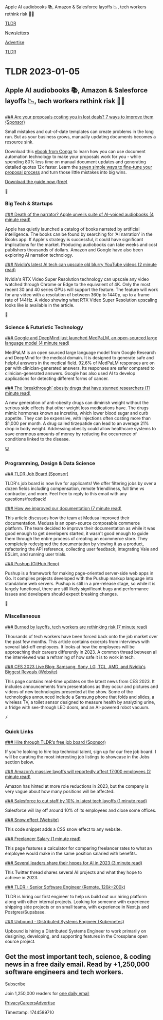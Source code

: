 Apple AI audiobooks 📚, Amazon & Salesforce layoffs 📉, tech workers rethink risk 👨‍💻

[TLDR](/)

[Newsletters](/newsletters)

[Advertise](https://advertise.tldr.tech/)

[TLDR](/)

# TLDR 2023-01-05

## Apple AI audiobooks 📚, Amazon & Salesforce layoffs 📉, tech workers rethink risk 👨‍💻

### 

[### Are your proposals costing you in lost deals? 7 ways to improve them (Sponsor)](https://conga.com/resources/seven-ways-make-your-proposals-work-you-whitepaper?utm_campaign=glob-paidadvertising-sevenwaystomakeproposalsworkforyou&amp;utm_source=tldr&amp;utm_medium=email&amp;utm_content=newsletter#$query:utm_campaign=glob-paidadvertising-sevenwaystomakeproposalsworkforyou&amp;utm_source=tldr&amp;utm_medium=email&amp;utm_content=newsletter#)

Small mistakes and out-of-date templates can create problems in the long run. But as your business grows, manually updating documents becomes a resource sink.

Download this [ebook from Conga](https://conga.com/resources/seven-ways-make-your-proposals-work-you-whitepaper?utm_campaign=glob-paidadvertising-sevenwaystomakeproposalsworkforyou&utm_source=tldr&utm_medium=email&utm_content=newsletter#$query:utm_campaign=glob-paidadvertising-sevenwaystomakeproposalsworkforyou&utm_source=tldr&utm_medium=email&utm_content=newsletter) to learn how you can use document automation technology to make your proposals work for you - while spending 80% less time on manual document updates and generating detailed quotes 12x faster. Learn the [seven simple ways to fine-tune your proposal process](https://conga.com/resources/seven-ways-make-your-proposals-work-you-whitepaper?utm_campaign=glob-paidadvertising-sevenwaystomakeproposalsworkforyou&utm_source=tldr&utm_medium=email&utm_content=newsletter#$query:utm_campaign=glob-paidadvertising-sevenwaystomakeproposalsworkforyou&utm_source=tldr&utm_medium=email&utm_content=newsletter) and turn those little mistakes into big wins.

[Download the guide now (free)](https://conga.com/resources/seven-ways-make-your-proposals-work-you-whitepaper?utm_campaign=glob-paidadvertising-sevenwaystomakeproposalsworkforyou&utm_source=tldr&utm_medium=email&utm_content=newsletter#$query:utm_campaign=glob-paidadvertising-sevenwaystomakeproposalsworkforyou&utm_source=tldr&utm_medium=email&utm_content=newsletter)

📱

### Big Tech & Startups

[### Death of the narrator? Apple unveils suite of AI-voiced audiobooks (4 minute read)](https://www.theguardian.com/technology/2023/jan/04/apple-artificial-intelligence-ai-audiobooks?utm_source=tldrnewsletter)

Apple has quietly launched a catalog of books narrated by artificial intelligence. The books can be found by searching for 'AI narration' in the Books app. If Apple's strategy is successful, it could have significant implications for the market. Producing audiobooks can take weeks and cost publishers thousands of dollars. Amazon and Google have also been exploring AI narration technology.

[### Nvidia’s latest AI tech can upscale old blurry YouTube videos (2 minute read)](https://www.theverge.com/2023/1/4/23538584/nvidia-ai-upscaling-browser-chrome-edge-30-40-series-gpu-graphics-cards-4k-1080p?utm_source=tldrnewsletter)

Nvidia's RTX Video Super Resolution technology can upscale any video watched through Chrome or Edge to the equivalent of 4K. Only the most recent 30 and 40 series GPUs will support the feature. The feature will work for any video with a resolution of between 360p to 1440p, up to a frame rate of 144Hz. A video showing what RTX Video Super Resolution upscaling looks like is available in the article.

🚀

### Science & Futuristic Technology

[### Google and DeepMind just launched MedPaLM, an open-sourced large language model (4 minute read)](https://interestingengineering.com/innovation/google-deepmind-medpalm-language-model?utm_source=tldrnewsletter)

MedPaLM is an open sourced large language model from Google Research and DeepMind for the medical domain. It is designed to generate safe and helpful answers in the medical field. 92.6% of MedPaLM responses are on par with clinician-generated answers. Its responses are safer compared to clinician-generated answers. Google has also used AI to develop applications for detecting different forms of cancer.

[### The ‘breakthrough’ obesity drugs that have stunned researchers (11 minute read)](https://www.nature.com/articles/d41586-022-04505-7?utm_source=tldrnewsletter)

A new generation of anti-obesity drugs can diminish weight without the serious side effects that other weight loss medications have. The drugs mimic hormones known as incretins, which lower blood sugar and curb appetite. They can be expensive, with injections often costing more than $1,000 per month. A drug called tirzepatide can lead to an average 21% drop in body weight. Addressing obesity could allow healthcare systems to save enormous amounts of money by reducing the occurrence of conditions linked to the disease.

💻

### Programming, Design & Data Science

[### TLDR Job Board (Sponsor)](https://tldr.tech/jobs)

TLDR's job board is now live for applicants! We offer filtering jobs by over a dozen fields including compensation, remote friendliness, full time vs contractor, and more. Feel free to reply to this email with any questions/feedback!

[### How we improved our documentation (7 minute read)](https://medusajs.com/blog/how-we-improved-our-documentation?utm_source=tldrnewsletter)

This article discusses how the team at Medusa improved their documentation. Medusa is an open-source composable commerce platform. The team decided to improve their documentation as while it was good enough to get developers started, it wasn't good enough to guide them through the entire process of creating an ecommerce store. They completely redesigned the documentation by viewing it as a product, refactoring the API reference, collecting user feedback, integrating Vale and ESLint, and running user trials.

[### Pushup (GitHub Repo)](https://github.com/adhocteam/pushup?utm_source=tldrnewsletter)

Pushup is a framework for making page-oriented server-side web apps in Go. It compiles projects developed with the Pushup markup language into standalone web servers. Pushup is still in a pre-release stage, so while it is largely functional, there are still likely significant bugs and performance issues and developers should expect breaking changes.

🎁

### Miscellaneous

[### Burned by layoffs, tech workers are rethinking risk (7 minute read)](https://techcrunch.com/2023/01/04/burned-by-layoffs-tech-workers-are-rethinking-risk/?utm_source=tldrnewsletter)

Thousands of tech workers have been forced back onto the job market over the past few months. This article contains excerpts from interviews with several laid-off employees. It looks at how the employees will be approaching their careers differently in 2023. A common thread between all the interviewed was a reframing of how safe it is to work in tech.

[### CES 2023 Live Blog: Samsung, Sony, LG, TCL, AMD, and Nvidia's Biggest Reveals (Website)](https://www.cnet.com/news-live/ces-2023-live-blog-samsung-reveals-tcl-ar-glasses-wild-lg-fridge/?utm_source=tldrnewsletter)

This page contains real-time updates on the latest news from CES 2023. It includes announcements from presentations as they occur and pictures and videos of new technologies presented at the show. Some of the technologies announced include a Samsung phone that folds and slides, a wireless TV, a toilet sensor designed to measure health by analyzing urine, a fridge with see-through LED doors, and an AI-powered robot vacuum.

⚡

### Quick Links

[### Hire through TLDR's free job board (Sponsor)](https://tldr.tech/employer/sign-up)

If you're looking to hire top technical talent, sign up for our free job board. I will be curating the most interesting job listings to showcase in the Jobs section below.

[### Amazon’s massive layoffs will reportedly affect 17,000 employees (2 minute read)](https://www.theverge.com/2023/1/4/23539737/amazon-layoffs-thousands-17000?utm_source=tldrnewsletter)

Amazon has hinted at more role reductions in 2023, but the company is very vague about how many positions will be affected.

[### Salesforce to cut staff by 10% in latest tech layoffs (1 minute read)](https://www.cnbc.com/2023/01/04/salesforce-to-cut-staff-by-10percent-close-some-offices.html?utm_source=tldrnewsletter)

Salesforce will lay off around 10% of its employees and close some offices.

[### Snow effect (Website)](https://embed.im/snow/?utm_source=tldrnewsletter)

This code snippet adds a CSS snow effect to any website.

[### Freelancer Salary (1 minute read)](https://freelancersalary.com/?utm_source=tldrnewsletter)

This page features a calculator for comparing freelancer rates to what an employee would make in the same position salaried with benefits.

[### Several leaders share their hopes for AI in 2023 (3 minute read)](https://threadreaderapp.com/andrewyng/status/1610406520482856963?s=12&amp;t=b2L5a_timCkDRQM4MJhyIg)

This Twitter thread shares several AI projects and what they hope to achieve in 2023.

[### TLDR - Senior Software Engineer (Remote, $120k-$200k)](https://tldr.tech/jobs/senior-software-engineer/23)

TLDR is hiring our first engineer to help us build out our hiring platform along with other internal projects. Looking for someone with experience shipping side projects or on small teams, with experience in Next.js and Postgres/Supabase.

[### Upbound - Distributed Systems Engineer (Kubernetes)](https://tldr.tech/jobs/director-of-engineering%2C-platform-services/41)

Upbound is hiring a Distributed Systems Engineer to work primarily on designing, developing, and supporting features in the Crossplane open source project.

## Get the most important tech, science, & coding news in a free daily email. Read by +1,250,000 software engineers and tech workers.

Subscribe

Join 1,250,000 readers for [one daily email](/api/latest/tech)

[Privacy](/privacy)[Careers](https://jobs.ashbyhq.com/tldr.tech)[Advertise](/tech/advertise)

Timestamp: 1744589710